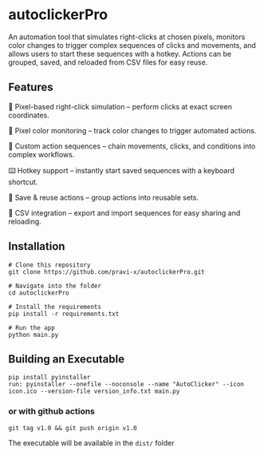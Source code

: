 # autoclickerPro

An automation tool that simulates right-clicks at chosen pixels, monitors color changes to trigger complex sequences of clicks and movements, and allows users to start these sequences with a hotkey. Actions can be grouped, saved, and reloaded from CSV files for easy reuse.

## Features

🎯 Pixel-based right-click simulation – perform clicks at exact screen coordinates.

🎨 Pixel color monitoring – track color changes to trigger automated actions.

🔁 Custom action sequences – chain movements, clicks, and conditions into complex workflows.

⌨️ Hotkey support – instantly start saved sequences with a keyboard shortcut.

💾 Save & reuse actions – group actions into reusable sets.

📂 CSV integration – export and import sequences for easy sharing and reloading.

## Installation

```
# Clone this repository
git clone https://github.com/pravi-x/autoclickerPro.git

# Navigate into the folder
cd autoclickerPro

# Install the requirements
pip install -r requirements.txt

# Run the app
python main.py
```

## Building an Executable

```
pip install pyinstaller
run: pyinstaller --onefile --noconsole --name "AutoClicker" --icon icon.ico --version-file version_info.txt main.py

```

### or with github actions

```
git tag v1.0 && git push origin v1.0
```

The executable will be available in the `dist/` folder

